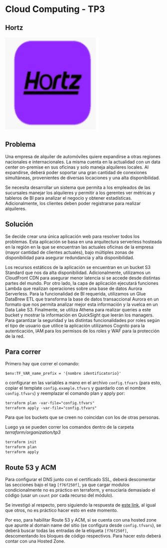 # Cloud Computing - TP3

## Hortz
<img src="./resources/images/hortz.png" width="300" height="300" />

## Problema

Una empresa de alquiler de automóviles quiere expandirse a otras regiones nacionales e internacionales. La misma cuenta en la actualidad con un data center on-premise en sus oficinas y solo maneja alquileres locales. Al expandirse, deberá poder soportar una gran cantidad de conexiones simultáneas, provenientes de diversas locaciones y una alta disponibilidad.

Se necesita desarrollar un sistema que permita a los empleados de las sucursales manejar los alquileres y permitir a los gerentes ver métricas y tableros de BI para analizar el negocio y obtener estadísticas. Adicionalmente, los clientes deben poder registrarse para realizar alquileres.

## Solución

Se decide crear una única aplicación web para resolver todos los problemas. Esta aplicación se basa en una arquitectura serverless hosteada en la región en la que se encuentran las actuales oficinas de la empresa (mayor cantidad de clientes actuales), bajo múltiples zonas de disponibilidad para asegurar redundancia y alta disponibilidad.

Los recursos estáticos de la aplicación se encuentran en un bucket S3 Standard que nos da alta disponibilidad. Adicionalmente, utilizamos un CloudFront CDN para asegurar menor latencia si se accede desde distintas partes del mundo. Por otro lado, la capa de aplicación ejecutará funciones Lambda que realizan operaciones sobre una base de datos Aurora Serverless. Para la funcionalidad de BI requerida, utilizamos un Glue DataBrew ETL que transforma la base de datos transaccional Aurora en un formato que nos permita analizar mejor esta información y la vuelca en un Data Lake S3. Finalmente, se utiliza Athena para realizar queries a este bucket y mostrar la información en QuickSight que leerán los managers. Para garantizar la seguridad y las distintas funcionalidades por roles según el tipo de usuario que utilice la aplicación utilizamos Cognito para la autenticación, IAM para los permisos de los roles y WAF para la protección de la red.


## Para correr
Primero hay que correr el comando:
```
$env:TF_VAR_name_prefix = '{nombre identificatorio}'
```
o configurar en las variables a mano en el archivo `config.tfvars` (para esto, copiar el template `config.example.tfvars` y guardarlo con el nombre `config.tfvars`) y reemplazar el comando plan y apply por:
```
terraform plan -var-file="config.tfvars"
terraform apply -var-file="config.tfvars"
```

Para que los buckets que se creen no coincidan con los de otras personas.

Luego ya se pueden correr los comandos dentro de la carpeta *terraform/organization/tp3*
```
terraform init
terraform plan
terraform apply
```

## Route 53 y ACM

Para configurar el DNS junto con el certificado SSL, deberá descomentar las secciones bajo el tag `[f76f250f]`, ya que cargar modulos condicionalmente no es práctico en terraform, y ensuciaría demasiado el código (usar un `count` por cada recurso del módulo).

Se investigó al respecto, pero siguiendo la respuesta de [este link](https://blog.dataminded.com/how-to-conditionally-disable-modules-in-terraform-f38fdbe34f1b), al igual que otros, no es práctico hacer esto en este momento.

Por eso, para habilitar Route 53 y ACM, si se cuenta con una hosted zone que apunte al domain name del sitio (se configura desde `config.tfvars`), se deberá buscar todas las entradas de la etiqueta `[f76f250f]`, descomentando los bloques de código respectivos. Para hacer esto deberá contar con una Hosted Zone. 